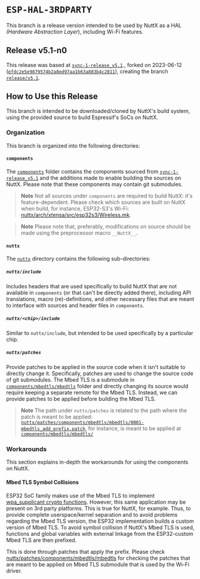 # `ESP-HAL-3RDPARTY`

This branch is a release version intended to be used by NuttX as a HAL *(Hardware Abstraction Layer*), including Wi-Fi features.

## Release v5.1-n0

This release was based at [`sync-1-release_v5.1`](../../tree/sync-1-release_v5.1)., forked on 2023-06-12 ([`efdc2e5e9879574b2a8ed97aa1b63a883b4c2811`](../../tree/efdc2e5e9879574b2a8ed97aa1b63a883b4c2811)), creating the branch [`release/v5.1`](../../tree/release/v5.1).

## How to Use this Release

This branch is intended to be downloaded/cloned by NuttX's build system, using the provided source to build Espressif's SoCs on NuttX.

### Organization
This branch is organized into the following directories:

#### `components`
The [`components`](./components/) folder contains the components sourced from [`sync-1-release_v5.1`](../../tree/sync-1-release_v5.1) and the additions made to enable building the sources on NuttX. Please note that these components may contain git submodules.

> **Note**
> Not all sources under `components` are required to build NuttX: it's feature-dependent. Please check which sources are built on NuttX when build, for instance, ESP32-S3's Wi-Fi: [nuttx/arch/xtensa/src/esp32s3/Wireless.mk](https://github.com/apache/nuttx/blob/master/arch/xtensa/src/esp32s3/Wireless.mk).

> **Note**
> Please note that, preferably, modifications on source should be made using the preprocessor macro `__NuttX__`.

#### `nuttx`

The [`nuttx`](./nuttx) directory contains the following sub-directories:

##### `nuttx/include`

Includes headers that are used specifically to build NuttX that are not available in `components` (or that can't be directly added there), including API translations, macro (re)-definitions, and other necessary files that are meant to interface with sources and header files in `components`.

##### `nuttx/<chip>/include`

Similar to `nuttx/include`, but intended to be used specifically by a particular chip.

##### `nuttx/patches`

Provide patches to be applied in the source code when it isn't suitable to directly change it. Specifically, patches are used to change the source code of git submodules. The Mbed TLS is a submodule in [`components/mbedtls/mbedtls`](./components/mbedtls/mbedtls) folder and directly changing its source would require keeping a separate remote for the Mbed TLS. Instead, we can provide patches to be applied before building the Mbed TLS.

> **Note**
> The path under `nuttx/patches` is related to the path where the patch is meant to be applied: [`nuttx/patches/components/mbedtls/mbedtls/0001-mbedtls_add_prefix.patch`](nuttx/patches/components/mbedtls/mbedtls/0001-mbedtls_add_prefix.patch), for instance, is meant to be applied at [`components/mbedtls/mbedtls/`](components/mbedtls/mbedtls/)

### Workarounds

This section explains in-depth the workarounds for using the components on NuttX.
#### Mbed TLS Symbol Collisions

ESP32 SoC family makes use of the Mbed TLS to implement [wpa_supplicant crypto functions](components/wpa_supplicant/src/crypto). However, this same application may be present on 3rd party platforms. This is true for NuttX, for example. Thus, to provide complete userspace/kernel separation and to avoid problems regarding the Mbed TLS version, the ESP32 implementation builds a custom version of Mbed TLS. To avoid symbol collision if NuttX's Mbed TLS is used, functions and global variables with external linkage from the ESP32-custom Mbed TLS are then prefixed.

This is done through patches that apply the prefix. Please check [nuttx/patches/components/mbedtls/mbedtls](nuttx/patches/components/mbedtls/mbedtls) for checking the patches that are meant to be applied on Mbed TLS submodule that is used by the Wi-Fi driver.
